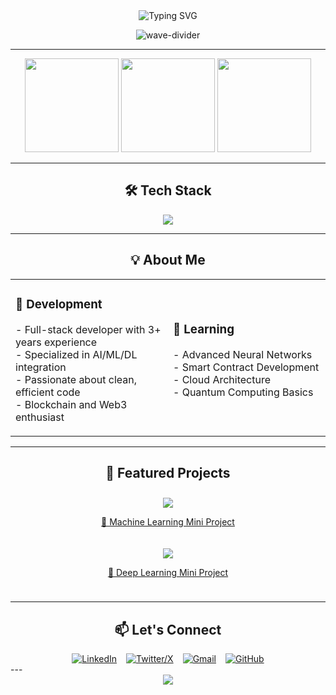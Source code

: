 <!-- Fixed Gradient Header with Typing Animation -->
<div align="center">
  <img src="https://readme-typing-svg.herokuapp.com?font=Fira+Code&size=30&duration=4000&pause=1000&color=20B2AA&center=true&vCenter=true&width=600&lines=Hi+👋,+I'm+Menuka+Dilshan;Full-Stack+Developer;AI+Enthusiast;Open-Source+Contributor;From+Sri+Lanka" alt="Typing SVG" />
  
  ![wave-divider](https://user-images.githubusercontent.com/74038190/212284115-47af1967-a88e-4c4e-9e5e-9a5a6c5f8d2b.gif)
</div>

---

<!-- Animated Grid Layout -->
<div align="center">
  <img height="150" src="https://github-readme-stats.vercel.app/api?username=Menuka4414&show_icons=true&theme=algolia&include_all_commits=true&count_private=true" />
  <img height="150" src="https://github-readme-streak-stats.herokuapp.com/?user=Menuka4414&theme=algolia" />
  <img height="150" src="https://github-readme-stats.vercel.app/api/top-langs/?username=Menuka4414&layout=compact&theme=algolia&langs_count=6" />
</div>

---

<!-- 3D Tech Stack with Animated Icons -->
<h2 align="center">🛠️ Tech Stack</h2>
<div align="center">
  <img src="https://skillicons.dev/icons?i=python,java,js,ts,react,nextjs,nodejs,express,tensorflow,pytorch,docker,git,github,vscode,html,css,tailwind,linux,mongodb,mysql,postgres,aws,azure,figma&perline=8" />
</div>

---

<!-- Animated About Me Cards -->
<h2 align="center">💡 About Me</h2>

<div align="center">
  <table>
    <tr>
      <td width="50%">
        <h3>🚀 Development</h3>
        <p>
          - Full-stack developer with 3+ years experience<br>
          - Specialized in AI/ML/DL integration<br>
          - Passionate about clean, efficient code<br>
          - Blockchain and Web3 enthusiast
        </p>
      </td>
      <td width="50%">
        <h3>🌱 Learning</h3>
        <p>
          - Advanced Neural Networks<br>
          - Smart Contract Development<br>
          - Cloud Architecture<br>
          - Quantum Computing Basics
        </p>
      </td>
    </tr>
  </table>
</div>

---

<!-- Project Showcase Section -->
<h2 align="center">🌟 Featured Projects</h2>
<div align="center" style="display: grid; grid-template-columns: repeat(auto-fit, minmax(300px, 1fr)); gap: 20px; padding: 10px;">

  <!-- Machine Learning Mini Project -->
  <a href="https://github.com/Menuka4414/Machine-Learning-Mini-project-">
    <img src="https://github-readme-stats.vercel.app/api/pin/?username=Menuka4414&repo=Machine-Learning-Mini-project-&theme=algolia&bg_color=0d1117&hide_border=true&show_owner=true" />
    <p align="center">🧠 Machine Learning Mini Project</p>
  </a>

  <!-- Deep Learning Mini Project -->
  <a href="https://github.com/Menuka4414/Deep-Learning-Mini-Project">
    <img src="https://github-readme-stats.vercel.app/api/pin/?username=Menuka4414&repo=Deep-Learning-Mini-Project&theme=algolia&bg_color=0d1117&hide_border=true&show_owner=true" />
    <p align="center">🤖 Deep Learning Mini Project</p>
  </a>

</div>

---

<!-- Social Links with Badges -->
<h2 align="center">📫 Let's Connect</h2>
<div align="center" style="display: flex; justify-content: center; gap: 15px; flex-wrap: wrap;">

  <!-- LinkedIn -->
  <a href="https://www.linkedin.com/in/menuka-dilshan-1a3726212" target="_blank">
    <img src="https://img.shields.io/badge/LinkedIn-0077B5?style=for-the-badge&logo=linkedin&logoColor=white&labelColor=0D1117" alt="LinkedIn"/>
  </a>
  
  <!-- Twitter/X -->
  <a href="https://x.com/MenukaDils12124" target="_blank">
    <img src="https://img.shields.io/badge/X-000000?style=for-the-badge&logo=x&logoColor=white&labelColor=0D1117" alt="Twitter/X"/>
  </a>
  
  <!-- Email -->
  <a href="mailto:menukadilshan335@gmail.com">
    <img src="https://img.shields.io/badge/Gmail-D14836?style=for-the-badge&logo=gmail&logoColor=white&labelColor=0D1117" alt="Gmail"/>
  </a>
  
  <!-- GitHub -->
  <a href="https://github.com/Menuka4414" target="_blank">
    <img src="https://img.shields.io/badge/GitHub-100000?style=for-the-badge&logo=github&logoColor=white&labelColor=0D1117" alt="GitHub"/>
  </a>

</div>
---

<!-- Animated Footer -->
<div align="center">
  <img src="https://capsule-render.vercel.app/api?type=waving&color=20B2AA&height=100&section=footer&fontSize=90" />
</div>

